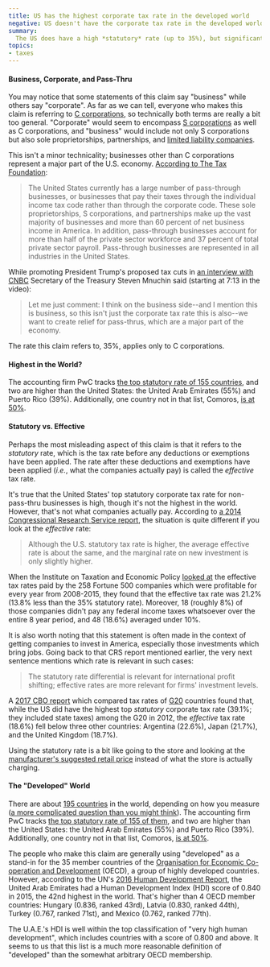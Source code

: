 ```yaml
---
title: US has the highest corporate tax rate in the developed world
negative: US doesn't have the corporate tax rate in the developed world
summary:
  The US does have a high *statutory* rate (up to 35%), but significant deductions and exemptions mean companies actually end up paying a much lower rate; the *effective* tax rate is about average. Furthermore, while the statutory rate is relatively high, it is not the highest in the developed world; that distinction goes to the United Arab Emirates with rates up to 55%.
topics:
- taxes
---
```


#### Business, Corporate, and Pass-Thru

You may notice that some statements of this claim say "business" while others say "corporate". As far as we can tell, everyone who makes this claim is referring to [C corporations](https://en.wikipedia.org/wiki/C_corporation), so technically both terms are really a bit too general. "Corporate" would seem to encompass [S corporations](https://en.wikipedia.org/wiki/S_corporation) as well as C corporations, and "business" would include not only S corporations but also sole proprietorships, partnerships, and [limited liability companies](https://en.wikipedia.org/wiki/Limited_liability_company).

This isn't a minor technicality; businesses other than C corporations represent a major part of the U.S. economy. [According to The Tax Foundation](https://taxfoundation.org/overview-pass-through-businesses-united-states/):

> The United States currently has a large number of pass-through businesses, or businesses that pay their taxes through the individual income tax code rather than through the corporate code. These sole proprietorships, S corporations, and partnerships make up the vast majority of businesses and more than 60 percent of net business income in America. In addition, pass-through businesses account for more than half of the private sector workforce and 37 percent of total private sector payroll. Pass-through businesses are represented in all industries in the United States.

While promoting President Trump's proposed tax cuts in [an interview with CNBC](http://deliveringalpha.com/video/2017/09/12/watch-cnbcs-full-interview-with-treasury-secretary-steven-mnuchin-from-delivering-alpha.html) Secretary of the Treasury Steven Mnuchin said (starting at 7:13 in the video):

> Let me just comment: I think on the business side--and I mention this is business, so this isn't just the corporate tax rate this is also--we want to create relief for pass-thrus, which are a major part of the economy.

The rate this claim refers to, 35%, applies only to C corporations.

#### Highest in the World?

The accounting firm PwC tracks [the top statutory rate of 155 countries](http://taxsummaries.pwc.com/uk/taxsummaries/wwts.nsf/ID/Corporate-income-tax-(CIT)-rates), and two are higher than the United States: the United Arab Emirates (55%) and Puerto Rico (39%). Additionally, one country not in that list, Comoros, [is at 50%](https://www.pwc.co.za/en/assets/pdf/tax-summaries/comoros_2014.pdf).

#### Statutory vs. Effective

Perhaps the most misleading aspect of this claim is that it refers to the *statutory* rate, which is the tax rate before any deductions or exemptions have been applied. The rate after these deductions and exemptions have been applied (*i.e.*, what the companies actually pay) is called the *effective* tax rate.

It's true that the United States' top statutory corporate tax rate for non-pass-thru businesses is high, though it's not the highest in the world. However, that's not what companies actually pay. According to [a 2014 Congressional Research Service report](https://fas.org/sgp/crs/misc/R41743.pdf), the situation is quite different if you look at the *effective* rate:

> Although the U.S. statutory tax rate is higher, the average effective rate is about the same, and the marginal rate on new investment is only slightly higher.

When the Institute on Taxation and Economic Policy [looked at](https://itep.org/the-35-percent-corporate-tax-myth/) the effective tax rates paid by the 258 Fortune 500 companies which were profitable for every year from 2008-2015, they found that the effective tax rate was 21.2% (13.8% less than the 35% statutory rate). Moreover, 18 (roughly 8%) of those companies didn't pay any federal income taxes whatsoever over the entire 8 year period, and 48 (18.6%) averaged under 10%.

It is also worth noting that this statement is often made in the context of getting companies to invest in America, especially those investments which bring jobs. Going back to that CRS report mentioned earlier, the very next sentence mentions which rate is relevant in such cases:

> The statutory rate differential is relevant for international profit shifting; effective rates are more relevant for firms' investment levels.

A [2017 CBO report](https://www.cbo.gov/system/files/115th-congress-2017-2018/reports/52419-internationaltaxratecomp.pdf) which compared tax rates of [G20](https://en.wikipedia.org/wiki/G20) countries found that, while the US did have the highest top *statutory* corporate tax rate (39.1%; they included state taxes) among the G20 in 2012, the *effective* tax rate (18.6%) fell below three other countries: Argentina (22.6%), Japan (21.7%), and the United Kingdom (18.7%).

Using the statutory rate is a bit like going to the store and looking at the [manufacturer's suggested retail price](https://en.wikipedia.org/wiki/List_price) instead of what the store is actually charging.

#### The "Developed" World

There are about [195 countries](https://www.state.gov/s/inr/rls/4250.htm) in the world, depending on how you measure ([a more complicated question than you might think](https://www.youtube.com/watch?v=4vsPB_lbo94)). The accounting firm PwC tracks [the top statutory rate of 155 of them](http://taxsummaries.pwc.com/uk/taxsummaries/wwts.nsf/ID/Corporate-income-tax-(CIT)-rates), and two are higher than the United States: the United Arab Emirates (55%) and Puerto Rico (39%). Additionally, one country not in that list, Comoros, [is at 50%](https://www.pwc.co.za/en/assets/pdf/tax-summaries/comoros_2014.pdf).

The people who make this claim are generally using "developed" as a stand-in for the 35 member countries of the [Organisation for Economic Co-operation and Development](http://www.oecd.org/about/) (OECD), a group of highly developed countries. However, according to the UN's [2016 Human Development Report](http://hdr.undp.org/sites/default/files/2016_human_development_report.pdf), the United Arab Emirates had a Human Development Index (HDI) score of 0.840 in 2015, the 42nd highest in the world. That's higher than 4 OECD member countries: Hungary (0.836, ranked 43rd), Latvia (0.830, ranked 44th), Turkey (0.767, ranked 71st), and Mexico (0.762, ranked 77th).

The U.A.E.'s HDI is well within the top classification of "very high human development", which includes countries with a score of 0.800 and above. It seems to us that this list is a much more reasonable definition of "developed" than the somewhat arbitrary OECD membership.
